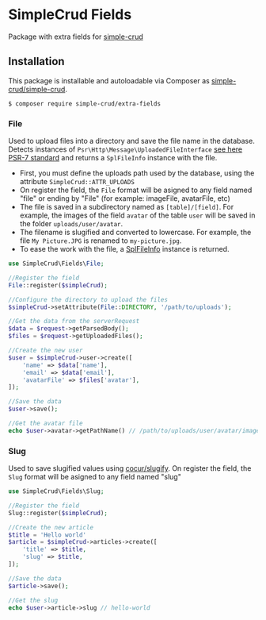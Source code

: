 # SimpleCrud Fields

Package with extra fields for [simple-crud](https://github.com/oscarotero/simple-crud)

## Installation

This package is installable and autoloadable via Composer as [simple-crud/simple-crud](https://packagist.org/packages/simple-crud/extra-fields).

```
$ composer require simple-crud/extra-fields
```

### File

Used to upload files into a directory and save the file name in the database. Detects instances of `Psr\Http\Message\UploadedFileInterface` [see here PSR-7 standard](http://www.php-fig.org/psr/psr-7/) and returns a `SplFileInfo` instance with the file.

* First, you must define the uploads path used by the database, using the attribute `SimpleCrud::ATTR_UPLOADS`
* On register the field, the `File` format will be asigned to any field named "file" or ending by "File" (for example: imageFile, avatarFile, etc)
* The file is saved in a subdirectory named as `[table]/[field]`. For example, the images of the field `avatar` of the table `user` will be saved in the folder `uploads/user/avatar`.
* The filename is slugified and converted to lowercase. For example, the file `My Picture.JPG` is renamed to `my-picture.jpg`.
* To ease the work with the file, a [SplFileInfo](http://php.net/manual/en/class.splfileinfo.php) instance is returned.


```php
use SimpleCrud\Fields\File;

//Register the field
File::register($simpleCrud);

//Configure the directory to upload the files
$simpleCrud->setAttribute(File::DIRECTORY, '/path/to/uploads');

//Get the data from the serverRequest
$data = $request->getParsedBody();
$files = $request->getUploadedFiles();

//Create the new user
$user = $simpleCrud->user->create([
    'name' => $data['name'],
    'email' => $data['email'],
    'avatarFile' => $files['avatar'],
]);

//Save the data
$user->save();

//Get the avatar file
echo $user->avatar->getPathName() // /path/to/uploads/user/avatar/image.jpg;
```

### Slug

Used to save slugified values using [cocur/slugify](https://github.com/cocur/slugify). On register the field, the `Slug` format will be asigned to any field named "slug"

```php
use SimpleCrud\Fields\Slug;

//Register the field
Slug::register($simpleCrud);

//Create the new article
$title = 'Hello world'
$article = $simpleCrud->articles->create([
    'title' => $title,
    'slug' => $title,
]);

//Save the data
$article->save();

//Get the slug
echo $user->article->slug // hello-world
```